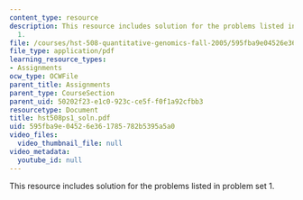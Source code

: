 ```yaml
---
content_type: resource
description: This resource includes solution for the problems listed in problem set
  1.
file: /courses/hst-508-quantitative-genomics-fall-2005/595fba9e04526e361785782b5395a5a0_hst508ps1_soln.pdf
file_type: application/pdf
learning_resource_types:
- Assignments
ocw_type: OCWFile
parent_title: Assignments
parent_type: CourseSection
parent_uid: 50202f23-e1c0-923c-ce5f-f0f1a92cfbb3
resourcetype: Document
title: hst508ps1_soln.pdf
uid: 595fba9e-0452-6e36-1785-782b5395a5a0
video_files:
  video_thumbnail_file: null
video_metadata:
  youtube_id: null
---
```

This resource includes solution for the problems listed in problem set 1.


